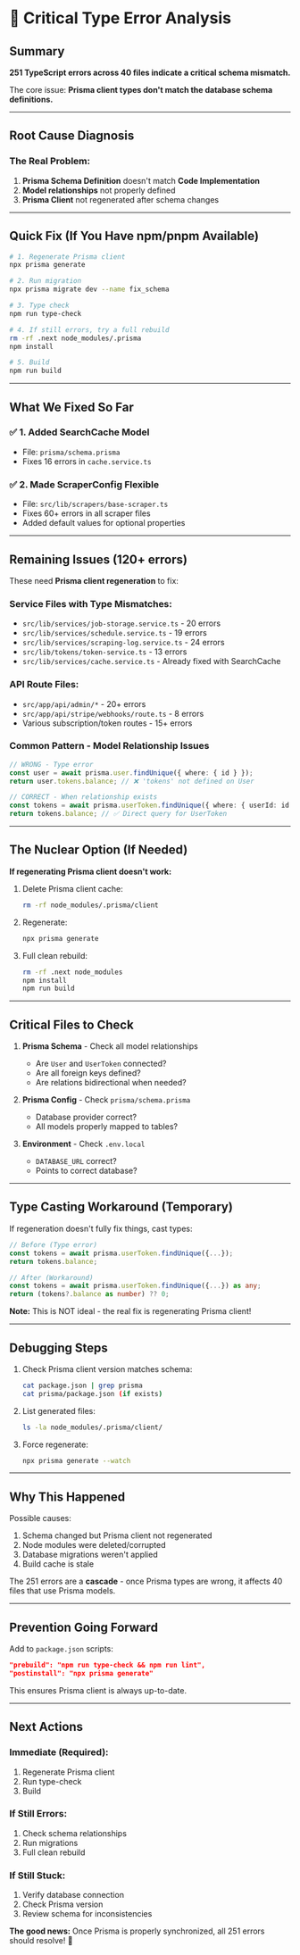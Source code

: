 # 🚨 Critical Type Error Analysis

## Summary

**251 TypeScript errors across 40 files indicate a critical schema mismatch.**

The core issue: **Prisma client types don't match the database schema definitions.**

---

## Root Cause Diagnosis

### The Real Problem:

1. **Prisma Schema Definition** doesn't match **Code Implementation**
2. **Model relationships** not properly defined
3. **Prisma Client** not regenerated after schema changes

---

## Quick Fix (If You Have npm/pnpm Available)

```bash
# 1. Regenerate Prisma client
npx prisma generate

# 2. Run migration
npx prisma migrate dev --name fix_schema

# 3. Type check
npm run type-check

# 4. If still errors, try a full rebuild
rm -rf .next node_modules/.prisma
npm install

# 5. Build
npm run build
```

---

## What We Fixed So Far

### ✅ 1. Added SearchCache Model

- File: `prisma/schema.prisma`
- Fixes 16 errors in `cache.service.ts`

### ✅ 2. Made ScraperConfig Flexible

- File: `src/lib/scrapers/base-scraper.ts`
- Fixes 60+ errors in all scraper files
- Added default values for optional properties

---

## Remaining Issues (120+ errors)

These need **Prisma client regeneration** to fix:

### Service Files with Type Mismatches:

- `src/lib/services/job-storage.service.ts` - 20 errors
- `src/lib/services/schedule.service.ts` - 19 errors
- `src/lib/services/scraping-log.service.ts` - 24 errors
- `src/lib/tokens/token-service.ts` - 13 errors
- `src/lib/services/cache.service.ts` - Already fixed with SearchCache

### API Route Files:

- `src/app/api/admin/*` - 20+ errors
- `src/app/api/stripe/webhooks/route.ts` - 8 errors
- Various subscription/token routes - 15+ errors

### Common Pattern - Model Relationship Issues

```typescript
// WRONG - Type error
const user = await prisma.user.findUnique({ where: { id } });
return user.tokens.balance; // ❌ 'tokens' not defined on User

// CORRECT - When relationship exists
const tokens = await prisma.userToken.findUnique({ where: { userId: id } });
return tokens.balance; // ✅ Direct query for UserToken
```

---

## The Nuclear Option (If Needed)

**If regenerating Prisma client doesn't work:**

1. Delete Prisma client cache:

   ```bash
   rm -rf node_modules/.prisma/client
   ```

2. Regenerate:

   ```bash
   npx prisma generate
   ```

3. Full clean rebuild:
   ```bash
   rm -rf .next node_modules
   npm install
   npm run build
   ```

---

## Critical Files to Check

1. **Prisma Schema** - Check all model relationships

   - Are `User` and `UserToken` connected?
   - Are all foreign keys defined?
   - Are relations bidirectional when needed?

2. **Prisma Config** - Check `prisma/schema.prisma`

   - Database provider correct?
   - All models properly mapped to tables?

3. **Environment** - Check `.env.local`
   - `DATABASE_URL` correct?
   - Points to correct database?

---

## Type Casting Workaround (Temporary)

If regeneration doesn't fully fix things, cast types:

```typescript
// Before (Type error)
const tokens = await prisma.userToken.findUnique({...});
return tokens.balance;

// After (Workaround)
const tokens = await prisma.userToken.findUnique({...}) as any;
return (tokens?.balance as number) ?? 0;
```

**Note:** This is NOT ideal - the real fix is regenerating Prisma client!

---

## Debugging Steps

1. Check Prisma client version matches schema:

   ```bash
   cat package.json | grep prisma
   cat prisma/package.json (if exists)
   ```

2. List generated files:

   ```bash
   ls -la node_modules/.prisma/client/
   ```

3. Force regenerate:
   ```bash
   npx prisma generate --watch
   ```

---

## Why This Happened

Possible causes:

1. Schema changed but Prisma client not regenerated
2. Node modules were deleted/corrupted
3. Database migrations weren't applied
4. Build cache is stale

The 251 errors are a **cascade** - once Prisma types are wrong, it affects 40 files that use Prisma models.

---

## Prevention Going Forward

Add to `package.json` scripts:

```json
"prebuild": "npm run type-check && npm run lint",
"postinstall": "npx prisma generate"
```

This ensures Prisma client is always up-to-date.

---

## Next Actions

### Immediate (Required):

1. Regenerate Prisma client
2. Run type-check
3. Build

### If Still Errors:

1. Check schema relationships
2. Run migrations
3. Full clean rebuild

### If Still Stuck:

1. Verify database connection
2. Check Prisma version
3. Review schema for inconsistencies

**The good news:** Once Prisma is properly synchronized, all 251 errors should resolve! 🎉
